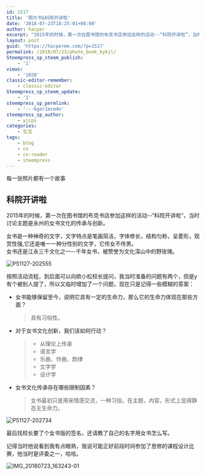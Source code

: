 ```yaml
---
id: 1517
title: '照片书&科院开讲啦'
date: '2018-07-23T18:25:01+08:00'
author: hacper
excerpt: "2015年的时候，第一次在图书馆的布克书店参加这样的活动--“科院开讲啦”，当时讨论主题是永州的女书文化的传承与创新。\n\n\n\n女书是一种神奇的文字，文字特点是笔画简洁，字体修长，结构匀称，呈菱形，观赏性强,它还是唯一一种分性别的文字，它传女不传男。\n女书还是江永三千文化之一--千年女书，被赞誉为文化深山中的野玫瑰。"
layout: post
guid: 'https://hacperme.com/?p=1517'
permalink: /2018/07/23/photo_book_kykjl/
Steempress_sp_steem_publish:
    - '1'
views:
    - '1028'
classic-editor-remember:
    - classic-editor
Steempress_sp_steem_update:
    - '1'
steempress_sp_permlink:
    - '---6gor1mcm4n'
steempress_sp_author:
    - yjcps
categories:
    - 生活
tags:
    - blog
    - cn
    - cn-reader
    - steempress
---
```


每一张照片都有一个故事


## 科院开讲啦

2015年的时候，第一次在图书馆的布克书店参加这样的活动--“科院开讲啦”，当时讨论主题是永州的女书文化的传承与创新。

女书是一种神奇的文字，文字特点是笔画简洁，字体修长，结构匀称，呈菱形，观赏性强,它还是唯一一种分性别的文字，它传女不传男。  
女书还是江永三千文化之一--千年女书，被赞誉为文化深山中的野玫瑰。

![P51127-202555](https://jsd.cdn.zzko.cn/gh/hacperme/picx_hosting@master/20210507/P51127-202555.264qm3dth8n4.jpg)

按照活动流程，到后面可以向欧小松校长提问，我当时准备的问题有两个，但是y有个被别人提了，所以又临时增加了一个问题，现在只是记得一些模糊的答案：

- 女书能够保留至今，说明它具有一定的生命力，那么它的生命力体现在那些方面？  
  
  > 具有习俗性。
- 对于女书文化创新，我们该如何行动？  
  > - 从理论上传承
  > - 语言学
  > - 乐曲、作曲、韵律
  > - 文字学
  > - 设计学
- 女书文化传承存在哪些限制因素？  
  
  > 女书最初只是用来情感交流，一种习俗。在主题，内容，形式上显得静态无生命力。

![P51127-202734](https://jsd.cdn.zzko.cn/gh/hacperme/picx_hosting@master/20210507/P51127-202734.78z5mpowt1s0.jpg)

最后找校长要了个女书版的签名，还请教了自己的名字用女书怎么写。

记得当时他说看到我有点眼熟，我说可能正好前段时间参加了思修的课程设计比赛，他当时是评委之一，哈哈。

![IMG_20180723_163243-01](https://jsd.cdn.zzko.cn/gh/hacperme/picx_hosting@master/20210507/IMG_20180723_163243-01.4ur6dky0f6o0.jpg)

